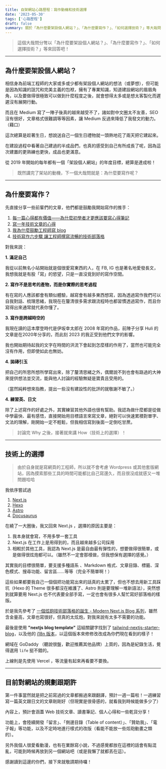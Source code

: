```yaml
---
title: 自架網站心路歷程：寫作動機和技術選擇
date: '2023-05-30'
tags: ['心路歷程']
draft: false
summary: 關於「為什麼要架設個人網站？」、「為什麼要寫作？」、「如何選擇技術？」等大哉問
---
```


> 這個大哉問分彆以「為什麼要架設個人網站？」、「為什麼要寫作？」、「如何選擇技術？」等來回答吧！

---

## 為什麼要架設個人網站？

相信身為前端工程師的大家或多或少都有架設個人網站的想法（或夢想），但可能是因為知識的詛咒和完美主義的包袱，擁有了專業知識，知道建設網站的眉眉角角，以及要做得很極致可以做到什麼程度之後，就會想得太多或是想太客製化而遲遲沒有展開行動。

而且在 Medium 寫了一陣子後真的越來越受不了，諸如對中文圈太不友善，SEO 沒有很好，文章格式很難調等等因素，讓 Medium 反過來降低了我發文的動力。（藉口）

這次總算是趁著生日，想說送自己一個生日禮物就一頭熱地花了兩天把它建起來。

在建設過程中看著自己建過的半成品們，也真的感受到自己有所成長了呢，因為這次建置的更熟練也更快，成品也更滿意。

從 2019 年開始的每年都有一個「架設個人網站」的年度目標，總算是達成啦！

> 既然講完了架站的動機，下一個大哉問就是：為什麼要寫作呢？

---

## 為什麼要寫作？

先直接分享一些前輩們的文章，他們都是鼓勵我開始寫作的推手：

1. [每一篇心得都有價值——為什麼初學者才更應該要寫心得筆記](https://medium.com/hulis-blog/why-blogging-ab77fd8c6ffa)
2. [寫一年技術文章的心得](https://dotblogs.com.tw/hatelove/2017/03/26/why-engineers-should-keep-blogging)
3. [我為什麼鼓勵工程師寫 blog](https://dotblogs.com.tw/hatelove/2017/03/26/why-engineers-should-keep-blogging)
4. [技術寫作六步驟 讓工程師撰寫流暢的技術部落格](https://tw.alphacamp.co/blog/2018-06-14-18352)

對我來説：

**1. 滿足自己**

我從以前無名小站開始就是個很愛寫東西的人，在 FB, IG 也是著名地愛發長文，我想我就是有股「寫」的慾望，只是一直沒覓到好的寫作空間。

**2. 寫作不是思考的產物，而是你實際的思考過程**

有在寫的人應該都會有類似體驗，越寫會有越多東西想寫，因為透過寫作我們可以自我對話、梳理思緒，我現在在釐清很多需求跟流程時也都習慣透過寫作，而且你寫得出來通常就代表你懂了。

**3. 寫作是跨越時空的**

我現在讀的這本摩登時代是伊坂幸太郎在 2008 年寫的作品，前陣子分享 Huli 的文章是在2020年分享的，而此刻 2023 的我正受到他們文字的影響。

我也開始期待起我的文字在時間的洪流下會起到怎麼樣的作用了，當然也可能完全沒有作用，但即使如此也無妨。

**4. 拋磚引玉**

把自己的所思所想所學寫出來，除了釐清思緒之外，偶爾說不到也會有路過的大神來提供想法並交流，能與他人討論的經驗無疑是寶貴且受用的。

（當然純粹想來指教，提出一些沒有建設性的批評的就敬謝不敏了。）

**4. 練習英、日文**

除了上述寫作的好處之外，其實練習其他外語也很有幫助。我認為做什麼都是從做中學最快、最有感悟，直接開始用目標語言來寫文章，絕對可以快速累積對單字、文法的理解，剛開始一定不輕鬆，但我相信寫到後面一定倒吃甘蔗。

> 討論完 Why 之後，接著就來講 How（技術上的選擇）！

---

## 技術上的選擇

> 由於自身就是寫網頁的工程師，所以就不會考慮 Wordpress 或其他套版網站，因為摸索那些工具的時間可能都比自己寫還久，而且很沒成就感又一堆問題哈哈

我依序嘗試過
1. [Next.js](https://nextjs.org/)
2. [Hexo](https://hexo.io/)
3. [Astro](https://astro.new/latest/)
4. [Docusaurus](https://docusaurus.io/)

在繞了一大圈後，我又回來 Next.js ，選擇的原因主要是：
1. 我本身就會寫，不用多學一套工具
2. Next.js 在工作上是用得到的，而且越來越多公司採用
3. 相較於其他工具，我認為 Next.js 是最自由最有彈性的，想要做得很簡單，或是做得很炫炮都可以。（雖然不一定會那樣做，但我想保有選擇的感覺。）

其實我的目標很簡單，要支援多種語系 、Markdown 格式、文章目錄、標籤、深色模式、搜尋功能、留言區......等等（完全不簡單啊！）

這些如果都要我自己一個個把功能寫出來的話真的太累了，但也不想去用新工具踩坑（Hexo 的 Theme 很多都沒在維護了、Astro 則是要理解一堆新語法），突然想到就算要用 Next.js 也不代表要全部手寫，一定也會有很多人幫忙寫好部落格的樣版。

於是我先參考了 [一個炫砲技術部落格的誕生 - Modern Next.js Blog 系列](https://easonchang.com/posts/modern-nextjs-blog-summary)，雖然含金量高，文章也寫很好，但真的太炫炮，對我來說有太多不需要的功能。

最後是使用 **"nextjs blog template"** 這組關鍵字找到了 [tailwind-nextjs-starter-blog](https://github.com/timlrx/tailwind-nextjs-starter-blog)，以及他的 [i18n 版本](https://github.com/GautierArcin/i18n-tailwind-nextjs-starter-blog)，以這個版本來修修改改成為你們現在看到的樣子！

網域在 GoDaddy （聽說很盤，歡迎推薦其他品牌）上買的，因為是紀錄生活，覺得選用 `life` 挺不錯的。

上線則是先使用 Vercel ，等流量有起來再看要不要換。

---

## 目前對網站的規劃跟期許

第一件事當然就是把之前寫過的文章都搬過來跟翻譯，預計一週一篇啦！一週練習寫一篇英文跟日文的文章剛剛好（但現實是很骨感的，就看我到時候能做多少了）

內容上，預計會涵蓋 Web 技術文章、讀書筆記、個人心得和一些乾貨分享！

功能上，會陸續開發「留言」、「側邊目錄（Table of content）」、「贊助我」、「電子報」等功能，以及不定時地進行樣式的改版（看能不能放一些炫砲動畫之類的）。

另外我個人很愛看動漫，也有在業餘寫小說，不過感覺都放在這裡的話會有點混亂，可能到時候再放到另一個網站吧（或是我懶了就都丟在這）。

感謝讀到這邊的你們，接下來就敬請期待囉！
